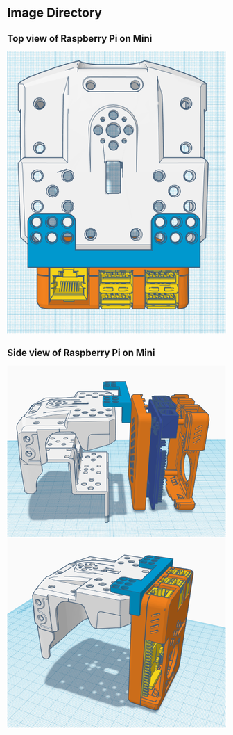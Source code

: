 # Image Directory

## Top view of Raspberry Pi on Mini
![image](topview.png)

## Side view of Raspberry Pi on Mini
![image](sideview.png)
![image](sideview2.png)
